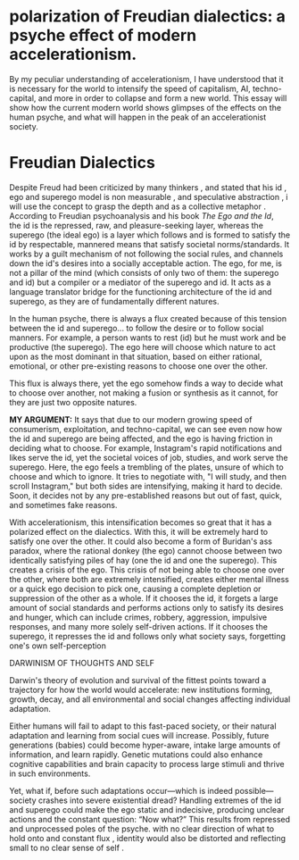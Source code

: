 # polarization of Freudian dialectics: a psyche effect of modern accelerationism.




By my peculiar understanding of accelerationism, I have understood that it is necessary for the world to intensify the speed of capitalism, AI, techno-capital, and more in order to collapse and form a new world. This essay will show how the current modern world shows glimpses of the effects on the human psyche, and what will happen in the peak of an accelerationist society.

# Freudian Dialectics

Despite Freud had been criticized by many thinkers , and stated that his id , ego and superego model is non measurable , and speculative abstraction , i will use the concept to grasp the depth and as a collective metaphor .
According to Freudian psychoanalysis and his book _The Ego and the Id_,  
the id is the repressed, raw, and pleasure-seeking layer, whereas the superego (the ideal ego) is a layer which follows and is formed to satisfy the id by respectable, mannered means that satisfy societal norms/standards. It works by a guilt mechanism of not following the social rules, and channels down the id's desires into a socially acceptable action. The ego, for me, is not a pillar of the mind (which consists of only two of them: the superego and id) but a compiler or a mediator of the superego and id. It acts as a language translator bridge for the functioning architecture of the id and superego, as they are of fundamentally different natures.

In the human psyche, there is always a flux created because of this tension between the id and superego... to follow the desire or to follow social manners. For example, a person wants to rest (id) but he must work and be productive (the superego). The ego here will choose which nature to act upon as the most dominant in that situation, based on either rational, emotional, or other pre-existing reasons to choose one over the other.

This flux is always there, yet the ego somehow finds a way to decide what to choose over another, not making a fusion or synthesis as it cannot, for they are just two opposite natures.

**MY ARGUMENT:** It says that due to our modern growing speed of consumerism, exploitation, and techno-capital, we can see even now how the id and superego are being affected, and the ego is having friction in deciding what to choose. For example, Instagram's rapid notifications and likes serve the id, yet the societal voices of job, studies, and work serve the superego. Here, the ego feels a trembling of the plates, unsure of which to choose and which to ignore. It tries to negotiate with, "I will study, and then scroll Instagram," but both sides are intensifying, making it hard to decide. Soon, it decides not by any pre-established reasons but out of fast, quick, and sometimes fake reasons.

With accelerationism, this intensification becomes so great that it has a polarized effect on the dialectics. With this, it will be extremely hard to satisfy one over the other. It could also become a form of Buridan's ass paradox, where the rational donkey (the ego) cannot choose between two identically satisfying piles of hay (one the id and one the superego). This creates a crisis of the ego. This crisis of not being able to choose one over the other, where both are extremely intensified, creates either mental illness or a quick ego decision to pick one, causing a complete depletion or suppression of the other as a whole. If it chooses the id, it forgets a large amount of social standards and performs actions only to satisfy its desires and hunger, which can include crimes, robbery, aggression, impulsive responses, and many more solely self-driven actions. If it chooses the superego, it represses the id and follows only what society says, forgetting one's own self-perception

DARWINISM OF THOUGHTS AND SELF 

Darwin's theory of evolution and survival of the fittest points toward a trajectory for how the world would accelerate: new institutions forming, growth, decay, and all environmental and social changes affecting individual adaptation.

Either humans will fail to adapt to this fast-paced society, or their natural adaptation and learning from social cues will increase. Possibly, future generations (babies) could become hyper-aware, intake large amounts of information, and learn rapidly. Genetic mutations could also enhance cognitive capabilities and brain capacity to process large stimuli and thrive in such environments.

Yet, what if, before such adaptations occur—which is indeed possible—society crashes into severe existential dread? Handling extremes of the id and superego could make the ego static and indecisive, producing unclear actions and the constant question: “Now what?” This results from repressed and unprocessed poles of the psyche. with no clear direction of what to hold onto and constant flux , identity would also be distorted and reflecting small to no clear sense of self .
